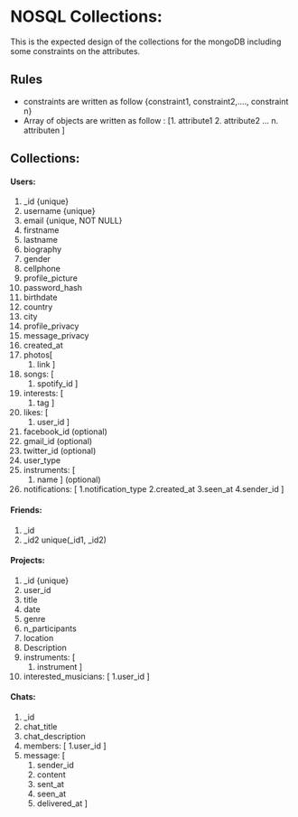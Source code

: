 # NOSQL Collections: 

This is the expected design of the collections for the mongoDB including some constraints on the attributes.

## Rules

- constraints are written as follow {constraint1, constraint2,...., constraint n}
- Array of objects are written as follow : \[1. attribute1 2. attribute2 ... n. attributen \]

## Collections:

#### Users: 
1. _id {unique}
2. username {unique}
3. email {unique, NOT NULL}
4. firstname
5. lastname 
6. biography
7. gender
8. cellphone
9. profile_picture
10. password_hash
11. birthdate
12. country
13. city
14. profile_privacy
15. message_privacy
16. created_at
17. photos\[
	1. link	
    \]
18. songs: \[
	1. spotify_id 
	\]
19. interests: \[
	1. tag
\]
20. likes: \[
	1. user_id
\]
21. facebook_id (optional)
22. gmail_id (optional)
23. twitter_id (optional)
24. user_type
25. instruments: \[
	1. name
\] (optional)
26. notifications: \[
	1.notification_type
	2.created_at
	3.seen_at
	4.sender_id
\]


#### Friends: 
1. _id
2. _id2 
unique(_id1, _id2)

#### Projects: 
1. _id {unique}
2. user_id
3. title
4. date
5. genre
6. n_participants
7. location
8. Description
9. instruments: \[
	1. instrument
\]
10. interested_musicians: \[
	1.user_id
\]

#### Chats: 
1. _id
2. chat_title
3. chat_description
4. members: \[
	1.user_id
\] 
5. message: \[
	1. sender_id
	2. content
	3. sent_at
	4. seen_at
	5. delivered_at
\]
	